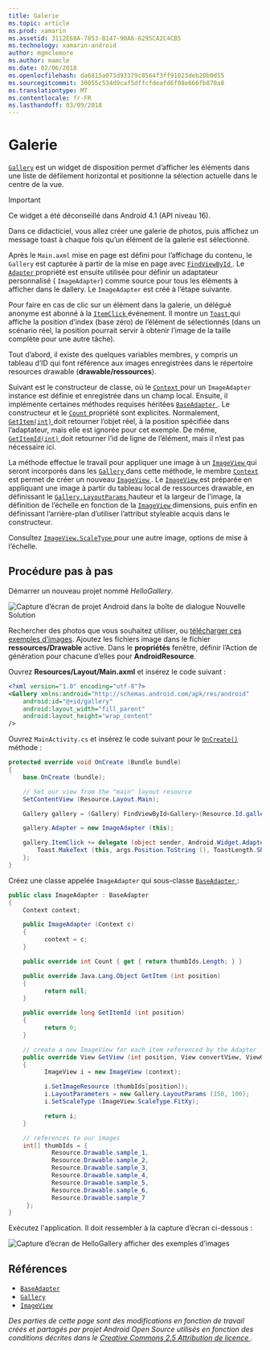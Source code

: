 ```yaml
---
title: Galerie
ms.topic: article
ms.prod: xamarin
ms.assetid: 3112E68A-7853-B147-90A6-6295CA2C4CB5
ms.technology: xamarin-android
author: mgmclemore
ms.author: mamcle
ms.date: 02/06/2018
ms.openlocfilehash: da6815a073d93379c8564f3ff91023deb20b0d55
ms.sourcegitcommit: 30055c534d9caf5dffcfdeafd6f08e666fb870a8
ms.translationtype: MT
ms.contentlocale: fr-FR
ms.lasthandoff: 03/09/2018
---
```

# <a name="gallery"></a>Galerie

[`Gallery`](https://developer.xamarin.com/api/type/Android.Widget.Gallery/) est un widget de disposition permet d’afficher les éléments dans une liste de défilement horizontal et positionne la sélection actuelle dans le centre de la vue.

> [!IMPORTANT]
> Ce widget a été déconseillé dans Android 4.1 (API niveau 16). 

Dans ce didacticiel, vous allez créer une galerie de photos, puis affichez un message toast à chaque fois qu’un élément de la galerie est sélectionné.

Après le `Main.axml` mise en page est défini pour l’affichage du contenu, le `Gallery` est capturée à partir de la mise en page avec [ `FindViewById` ](https://developer.xamarin.com/api/member/Android.App.Activity.FindViewById/p/System.Int32/).
Le [ `Adapter` ](https://developer.xamarin.com/api/property/Android.Widget.AdapterView.RawAdapter/) propriété est ensuite utilisée pour définir un adaptateur personnalisé ( `ImageAdapter`) comme source pour tous les éléments à afficher dans le dallery. Le `ImageAdapter` est créé à l’étape suivante.

Pour faire en cas de clic sur un élément dans la galerie, un délégué anonyme est abonné à la [ `ItemClick` ](https://developer.xamarin.com/api/event/Android.Widget.AdapterView.ItemClick/) événement. Il montre un [ `Toast` ](https://developer.xamarin.com/api/type/Android.Widget.Toast/) qui affiche la position d’index (base zéro) de l’élément de sélectionnés (dans un scénario réel, la position pourrait servir à obtenir l’image de la taille complète pour une autre tâche).

Tout d’abord, il existe des quelques variables membres, y compris un tableau d’ID qui font référence aux images enregistrées dans le répertoire resources drawable (**drawable/ressources**).

Suivant est le constructeur de classe, où le [ `Context` ](https://developer.xamarin.com/api/type/Android.Content.Context/) pour un `ImageAdapter` instance est définie et enregistrée dans un champ local.
Ensuite, il implémente certaines méthodes requises héritées [ `BaseAdapter` ](https://developer.xamarin.com/api/type/Android.Widget.BaseAdapter/).
Le constructeur et le [ `Count` ](https://developer.xamarin.com/api/property/Android.Widget.BaseAdapter.Count/) propriété sont explicites. Normalement, [ `GetItem(int)` ](https://developer.xamarin.com/api/member/Android.Widget.BaseAdapter.GetItem/p/System.Int32/) doit retourner l’objet réel, à la position spécifiée dans l’adaptateur, mais elle est ignorée pour cet exemple. De même, [ `GetItemId(int)` ](https://developer.xamarin.com/api/member/Android.Widget.BaseAdapter.GetItemId/p/System.Int32/) doit retourner l’id de ligne de l’élément, mais il n’est pas nécessaire ici.

La méthode effectue le travail pour appliquer une image à un [ `ImageView` ](https://developer.xamarin.com/api/type/Android.Widget.ImageView/) qui seront incorporés dans les [ `Gallery` ](https://developer.xamarin.com/api/type/Android.Widget.Gallery/) dans cette méthode, le membre [ `Context` ](https://developer.xamarin.com/api/type/Android.Content.Context/) est permet de créer un nouveau [ `ImageView` ](https://developer.xamarin.com/api/type/Android.Widget.ImageView/).
Le [ `ImageView` ](https://developer.xamarin.com/api/type/Android.Widget.ImageView/) est préparée en appliquant une image à partir du tableau local de ressources drawable, en définissant le [ `Gallery.LayoutParams` ](https://developer.xamarin.com/api/type/Android.Widget.Gallery+LayoutParams/) hauteur et la largeur de l’image, la définition de l’échelle en fonction de la [ `ImageView` ](https://developer.xamarin.com/api/type/Android.Widget.ImageView/) dimensions, puis enfin en définissant l’arrière-plan d’utiliser l’attribut styleable acquis dans le constructeur.

Consultez [ `ImageView.ScaleType` ](https://developer.xamarin.com/api/type/Android.Widget.ImageView+ScaleType/) pour une autre image, options de mise à l’échelle.

## <a name="walkthrough"></a>Procédure pas à pas

Démarrer un nouveau projet nommé *HelloGallery*.

![Capture d’écran de projet Android dans la boîte de dialogue Nouvelle Solution](gallery-images/hellogallery1.png)

Rechercher des photos que vous souhaitez utiliser, ou [télécharger ces exemples d’images](http://developer.android.com/shareables/sample_images.zip).
Ajoutez les fichiers image dans le fichier **ressources/Drawable** active. Dans le **propriétés** fenêtre, définir l’Action de génération pour chacune d’elles pour **AndroidResource**.

Ouvrez **Resources/Layout/Main.axml** et insérez le code suivant :

```xml
<?xml version="1.0" encoding="utf-8"?>
<Gallery xmlns:android="http://schemas.android.com/apk/res/android"
    android:id="@+id/gallery"
    android:layout_width="fill_parent"
    android:layout_height="wrap_content"
/>
```

Ouvrez `MainActivity.cs` et insérez le code suivant pour le [ `OnCreate()` ](https://developer.xamarin.com/api/member/Android.App.Activity.OnCreate/p/Android.OS.Bundle/) méthode :

```csharp
protected override void OnCreate (Bundle bundle)
{
    base.OnCreate (bundle);

    // Set our view from the "main" layout resource
    SetContentView (Resource.Layout.Main);

    Gallery gallery = (Gallery) FindViewById<Gallery>(Resource.Id.gallery);

    gallery.Adapter = new ImageAdapter (this);

    gallery.ItemClick += delegate (object sender, Android.Widget.AdapterView.ItemClickEventArgs args) {
        Toast.MakeText (this, args.Position.ToString (), ToastLength.Short).Show ();
    };
}
```

Créez une classe appelée `ImageAdapter` qui sous-classe [ `BaseAdapter` ](https://developer.xamarin.com/api/type/Android.Widget.BaseAdapter/):

```csharp
public class ImageAdapter : BaseAdapter
{
    Context context;

    public ImageAdapter (Context c)
    {
          context = c;
    }

    public override int Count { get { return thumbIds.Length; } }

    public override Java.Lang.Object GetItem (int position)
    {
          return null;
    }

    public override long GetItemId (int position)
    {
          return 0;
    }

    // create a new ImageView for each item referenced by the Adapter
    public override View GetView (int position, View convertView, ViewGroup parent)
    {
          ImageView i = new ImageView (context);

          i.SetImageResource (thumbIds[position]);
          i.LayoutParameters = new Gallery.LayoutParams (150, 100);
          i.SetScaleType (ImageView.ScaleType.FitXy);

          return i;
    }

    // references to our images
    int[] thumbIds = {
            Resource.Drawable.sample_1,
            Resource.Drawable.sample_2,
            Resource.Drawable.sample_3,
            Resource.Drawable.sample_4,
            Resource.Drawable.sample_5,
            Resource.Drawable.sample_6,
            Resource.Drawable.sample_7
     };
}

```

Exécutez l'application. Il doit ressembler à la capture d’écran ci-dessous :

![Capture d’écran de HelloGallery afficher des exemples d’images](gallery-images/hellogallery3.png)



## <a name="references"></a>Références

-   [`BaseAdapter`](https://developer.xamarin.com/api/type/Android.Widget.BaseAdapter/)
-   [`Gallery`](https://developer.xamarin.com/api/type/Android.Widget.Gallery/)
-   [`ImageView`](https://developer.xamarin.com/api/type/Android.Widget.ImageView/)

*Des parties de cette page sont des modifications en fonction de travail créés et partagés par projet Android Open Source utilisés en fonction des conditions décrites dans le*
[*Creative Commons 2.5 Attribution de licence* ](http://creativecommons.org/licenses/by/2.5/).


